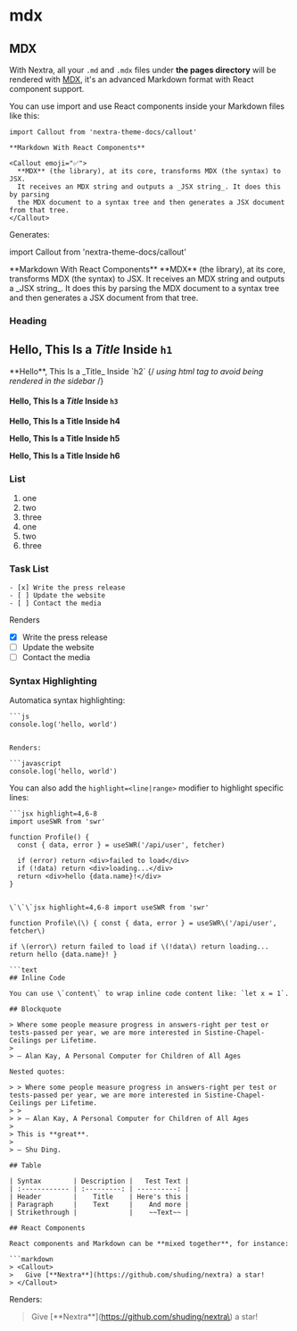 # mdx

## MDX

With Nextra, all your `.md` and `.mdx` files under **the pages directory** will be rendered with [MDX](https://mdxjs.com/about), it's an advanced Markdown format with React component support.

You can use import and use React components inside your Markdown files like this:

```text
import Callout from 'nextra-theme-docs/callout'

**Markdown With React Components**

<Callout emoji="✅">
  **MDX** (the library), at its core, transforms MDX (the syntax) to JSX.
  It receives an MDX string and outputs a _JSX string_. It does this by parsing
  the MDX document to a syntax tree and then generates a JSX document from that tree. 
</Callout>
```

Generates:

import Callout from 'nextra-theme-docs/callout'

 \*\*Markdown With React Components\*\* \*\*MDX\*\* \(the library\), at its core, transforms MDX \(the syntax\) to JSX. It receives an MDX string and outputs a \_JSX string\_. It does this by parsing the MDX document to a syntax tree and then generates a JSX document from that tree.

### Heading

## **Hello**, This Is a _Title_ Inside `h1`

\*\*Hello\*\*, This Is a \_Title\_ Inside \`h2\` {/ _using html tag to avoid being rendered in the sidebar_ /}

#### **Hello**, This Is a _Title_ Inside `h3`

**Hello, This Is a Title Inside h4**

**Hello, This Is a Title Inside h5**

**Hello, This Is a Title Inside h6**

### List

1. one
2. two
3. three
4. one
5. two
6. three

### Task List

```text
- [x] Write the press release
- [ ] Update the website
- [ ] Contact the media
```

Renders

* [x] Write the press release
* [ ] Update the website
* [ ] Contact the media

### Syntax Highlighting

Automatica syntax highlighting:

```text
```js
console.log('hello, world')
```
```

Renders:

```javascript
console.log('hello, world')
```

You can also add the `highlight=<line|range>` modifier to highlight specific lines:

```text
```jsx highlight=4,6-8
import useSWR from 'swr'

function Profile() {
  const { data, error } = useSWR('/api/user', fetcher)

  if (error) return <div>failed to load</div>
  if (!data) return <div>loading...</div>
  return <div>hello {data.name}!</div>
}
```
```

\`\`\`jsx highlight=4,6-8 import useSWR from 'swr'

function Profile\(\) { const { data, error } = useSWR\('/api/user', fetcher\)

if \(error\) return failed to load if \(!data\) return loading... return hello {data.name}! }

```text
## Inline Code

You can use \`content\` to wrap inline code content like: `let x = 1`.

## Blockquote

> Where some people measure progress in answers-right per test or tests-passed per year, we are more interested in Sistine-Chapel-Ceilings per Lifetime.
>
> — Alan Kay, A Personal Computer for Children of All Ages

Nested quotes:

> > Where some people measure progress in answers-right per test or tests-passed per year, we are more interested in Sistine-Chapel-Ceilings per Lifetime.
> >
> > — Alan Kay, A Personal Computer for Children of All Ages
>
> This is **great**.
>
> — Shu Ding.

## Table

| Syntax        | Description |   Test Text |
| :------------ | :---------: | ----------: |
| Header        |    Title    | Here's this |
| Paragraph     |    Text     |    And more |
| Strikethrough |             |    ~~Text~~ |

## React Components

React components and Markdown can be **mixed together**, for instance:

```markdown
> <Callout>
>   Give [**Nextra**](https://github.com/shuding/nextra) a star!
> </Callout>
```

Renders:

> Give \[\*\*Nextra\*\*\]\(https://github.com/shuding/nextra\) a star!

